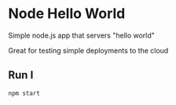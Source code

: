 # Node Hello World

Simple node.js app that servers "hello world"

Great for testing simple deployments to the cloud

## Run I

`npm start`
